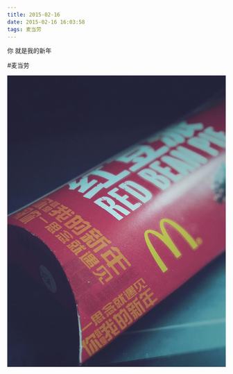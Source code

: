 ```yaml
---
title: 2015-02-16
date: 2015-02-16 16:03:58
tags: 麦当劳
---
```


<p>你&nbsp;就是我的新年</p>

#麦当劳

![](/assets/images/2015/02/a0e5368360c98bd6cc3c355667750990.jpg)

